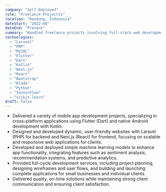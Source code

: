 ```yaml
---
company: "Self-Employed"
role: "Freelance Projectts"
location: "Bandung, Indonesia"
dateStart: "2022-08"
dateEnd: "Present"
summary: "Handled freelance projects involving full-stack web development, cross-platform mobile apps, and lightweight machine learning solutions."
technologies:
  - "Laravel"
  - "PHP"
  - "MySQL"
  - "Flutter"
  - "Dart"
  - "Kotlin"
  - "Next.js"
  - "React"
  - "Bootstrap"
  - "Blade"
  - "Python"
  - "TensorFlow"
  - "scikit-learn"
draft: false
---
```


- Delivered a variety of mobile app development projects, specializing in cross-platform applications using Flutter (Dart) and native Android development with Kotlin.
- Designed and developed dynamic, user-friendly websites with Laravel (PHP) for backend and Next.js (React) for frontend, focusing on scalable and responsive web applications for clients.
- Developed and deployed simple machine learning models to enhance app functionality, integrating features such as sentiment analysis, recommendation systems, and predictive analytics.
- Provided full-cycle development services, including project planning, designing wireframes and user flows, and building and launching complete applications for small businesses and individual clients.
- Delivered quality, on-time solutions while maintaining strong client communication and ensuring client satisfaction.

